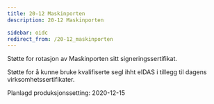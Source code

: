 ```yaml
---
title: 20-12 Maskinporten
description: 20-12 Maskinporten

sidebar: oidc
redirect_from: /20-12_maskinporten
---
```



Støtte for rotasjon av Maskinporten sitt signeringssertifikat.

Støtte for å kunne bruke kvalifiserte segl ihht eIDAS i tillegg til dagens virksomhetssertifikater.



Planlagd produksjonssetting: 2020-12-15
